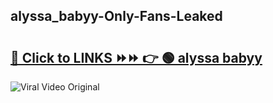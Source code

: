 
 ## alyssa_babyy-Only-Fans-Leaked

# <h2><a href="https://clipsfans.com/alyssa_babyy&ref=git">🔗 Click to LINKS ⏩⏩ 👉 🟢 alyssa babyy </a></h2>

<a href="https://clipsfans.com/alyssa_babyy&ref=git" rel="nofollow" data-target="animated-image.originalLink"><img src="https://i.ibb.co.com/xMMVF88/686577567.gif" alt="Viral Video Original" style="max-width: 100%; display: inline-block;" data-target="animated-image.originalImage"></a>
